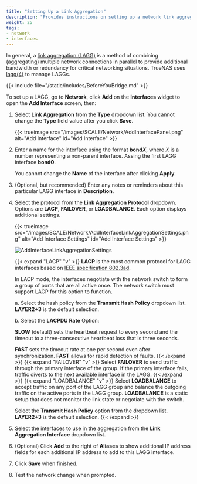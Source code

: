 ```yaml
---
title: "Setting Up a Link Aggregation"
description: "Provides instructions on setting up a network link aggregation (LAGG) interface."
weight: 25
tags:
- network
- interfaces
---
```


In general, a [link aggregation (LAGG)](https://tools.ietf.org/html/rfc7424) is a method of combining (aggregating) multiple network connections in parallel to provide additional bandwidth or redundancy for critical networking situations.
TrueNAS uses [lagg(4)](https://wiki.debian.org/BridgeNetworkConnections) to manage LAGGs.

{{< include file="/static/includes/BeforeYouBridge.md" >}}

To set up a LAGG, go to **Network**, click **Add** on the **Interfaces** widget to open the **Add Interface** screen, then:

1. Select **Link Aggregation** from the **Type** dropdown list. You cannot change the **Type** field value after you click **Save**.

   {{< trueimage src="/images/SCALE/Network/AddInterfacePanel.png" alt="Add Interface" id="Add Interface" >}}

2. Enter a name for the interface using the format **bond*X***, where *X* is a number representing a non-parent interface.
   Assing the first LAGG interface **bond0**.

   You cannot change the **Name** of the interface after clicking **Apply**.

3. (Optional, but recommended) Enter any notes or reminders about this particular LAGG interface in **Description**.

4. Select the protocol from the **Link Aggregation Protocol** dropdown. Options are **LACP**, **FAILOVER**, or **LOADBALANCE**. Each option displays additional settings.

   {{< trueimage src="/images/SCALE/Network/AddInterfaceLinkAggregationSettings.png" alt="Add Interface Settings" id="Add Interface Settings" >}}

   ![AddInterfaceLinkAggregationSettings](/images/SCALE/Network/AddInterfaceLinkAggregationSettings.png "Add Interface Settings")

   {{< expand "LACP" "v" >}}
   **LACP** is the most common protocol for LAGG interfaces based on [IEEE specification 802.3ad](https://www.ieee802.org/3/hssg/public/apr07/frazier_01_0407.pdf).

   In LACP mode, the interfaces negotiate with the network switch to form a group of ports that are all active once.
   The network switch must support LACP for this option to function.

   a. Select the hash policy from the **Transmit Hash Policy** dropdown list. **LAYER2+3** is the default selection.

   b. Select the **LACPDU Rate** Option:

   **SLOW** (default) sets the heartbeat request to every second and the timeout to a three-consecutive heartbeat loss that is three seconds.

   **FAST** sets the timeout rate at one per second even after synchronization. **FAST** allows for rapid detection of faults.
   {{< /expand >}}
   {{< expand "FAILOVER" "v" >}}
   Select **FAILOVER** to send traffic through the primary interface of the group. If the primary interface fails, traffic diverts to the next available interface in the LAGG.
   {{< /expand >}}
   {{< expand "LOADBALANCE" "v" >}}
   Select **LOADBALANCE** to accept traffic on any port of the LAGG group and balance the outgoing traffic on the active ports in the LAGG group.
   **LOADBALANCE** is a static setup that does not monitor the link state or negotiate with the switch.

   Select the **Transmit Hash Policy** option from the dropdown list. **LAYER2+3** is the default selection.
   {{< /expand >}}

5. Select the interfaces to use in the aggregation from the **Link Aggregation Interface** dropdown list.

6. (Optional) Click **Add** to the right of **Aliases** to show additional IP address fields for each additional IP address to add to this LAGG interface.

7. Click **Save** when finished.

8. Test the network change when prompted.
